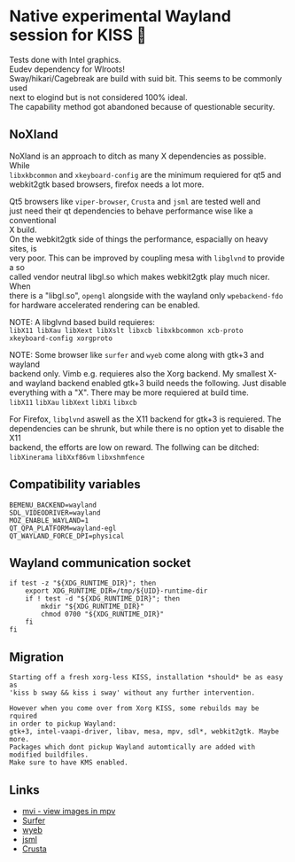 # Native experimental Wayland session for KISS 🌿

Tests done with Intel graphics.  
Eudev dependency for Wlroots!  
Sway/hikari/Cagebreak are build with suid bit. This seems to be commonly used  
next to elogind but is not considered 100% ideal.   
The capability method got abandoned because of questionable security.  


## NoXland

NoXland is an approach to ditch as many X dependencies as possible. While  
`libxkbcommon` and `xkeyboard-config` are the minimum requiered for qt5 and  
webkit2gtk based browsers, firefox needs a lot more.  

Qt5 browsers like `viper-browser`, `Crusta` and `jsml` are tested well and  
just need their qt dependencies to behave performance wise like a conventional  
X build.  
On the webkit2gtk side of things the performance, espacially on heavy sites, is  
very poor. This can be improved by coupling mesa with `libglvnd` to provide a so  
called vendor neutral libgl.so which makes webkit2gtk play much nicer. When  
there is a "libgl.so", `opengl` alongside with the wayland only `wpebackend-fdo`  
for hardware accelerated rendering can be enabled.  

NOTE: A libglvnd based build requieres:  
      `libX11 libXau libXext libXslt libxcb libxkbcommon xcb-proto`  
      `xkeyboard-config xorgproto`  

NOTE: Some browser like `surfer` and `wyeb` come along with gtk+3 and wayland  
      backend only. Vimb e.g. requieres also the Xorg backend. My smallest X-  
      and wayland backend enabled gtk+3 build needs the following. Just disable  
      everything with a "X". There may be more requiered at build time.  
      `libX11` `libXau` `libXext` `libXi` `libxcb`  
      
For Firefox, `libglvnd` aswell as the X11 backend for gtk+3 is requiered. The  
dependencies can be shrunk, but while there is no option yet to disable the X11  
backend, the efforts are low on reward. The follwing can be ditched:  
`libXinerama` `libXxf86vm` `libxshmfence`  
 
## Compatibility variables
```
BEMENU_BACKEND=wayland
SDL_VIDEODRIVER=wayland
MOZ_ENABLE_WAYLAND=1
QT_QPA_PLATFORM=wayland-egl
QT_WAYLAND_FORCE_DPI=physical
```

## Wayland communication socket
```
if test -z "${XDG_RUNTIME_DIR}"; then
    export XDG_RUNTIME_DIR=/tmp/${UID}-runtime-dir
    if ! test -d "${XDG_RUNTIME_DIR}"; then
        mkdir "${XDG_RUNTIME_DIR}"
        chmod 0700 "${XDG_RUNTIME_DIR}"
    fi
fi
```

## Migration
```
Starting off a fresh xorg-less KISS, installation *should* be as easy as
'kiss b sway && kiss i sway' without any further intervention.

However when you come over from Xorg KISS, some rebuilds may be rquired
in order to pickup Wayland:
gtk+3, intel-vaapi-driver, libav, mesa, mpv, sdl*, webkit2gtk. Maybe more.
Packages which dont pickup Wayland automtically are added with modified buildfiles.
Make sure to have KMS enabled.
```

## Links
- [mvi - view images in mpv](https://github.com/occivink/mpv-image-viewer)  
- [Surfer](https://github.com/nihilowy/surfer) 
- [wyeb](https://github.com/jun7/wyeb)  
- [jsml](https://github.com/troysung/jsml)  
- [Crusta](https://github.com/Tarptaeya/Crusta)

